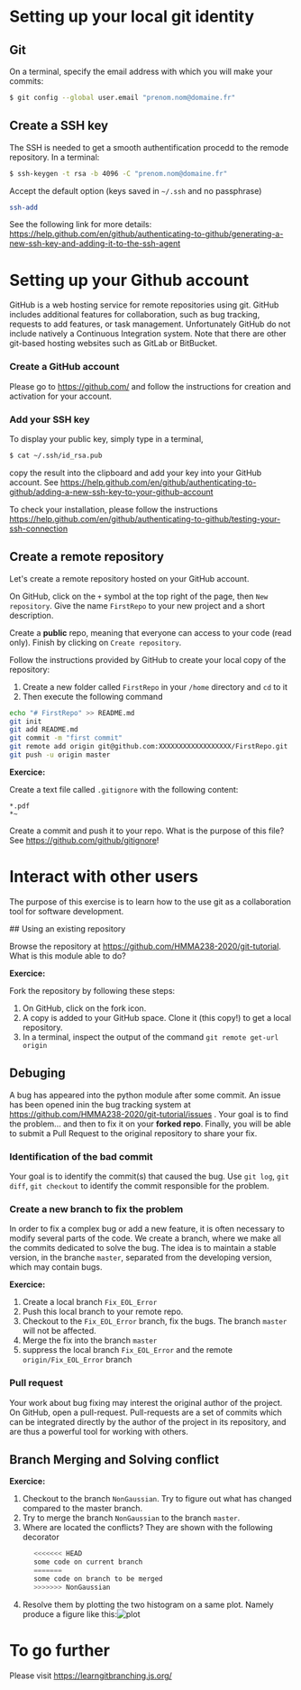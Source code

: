 # Setting up your **local** git identity

## Git

On a terminal, specify the email address with which you will make your commits:
```bash
$ git config --global user.email "prenom.nom@domaine.fr"
```

## Create a SSH key

The SSH is needed to get a smooth authentification procedd to the remode repository. In a terminal:
```bash
$ ssh-keygen -t rsa -b 4096 -C "prenom.nom@domaine.fr"
```
Accept the default option (keys saved in `~/.ssh` and no passphrase)

```bash
ssh-add
```
See the following link for more details: https://help.github.com/en/github/authenticating-to-github/generating-a-new-ssh-key-and-adding-it-to-the-ssh-agent

# Setting up your Github account

GitHub is a web hosting service for remote repositories using git. GitHub includes additional features for collaboration, such as bug tracking, requests to add features, or task management. Unfortunately GitHub do not include natively a Continuous Integration system. Note that there are other git-based hosting websites such as GitLab or BitBucket.

### Create a GitHub account

Please go to https://github.com/ and follow the instructions for creation and activation for your account.

### Add your SSH key

To display your public key, simply type in a terminal,
```bash
$ cat ~/.ssh/id_rsa.pub
```
copy the result into the clipboard and add your key into your GitHub account. See https://help.github.com/en/github/authenticating-to-github/adding-a-new-ssh-key-to-your-github-account

To check your installation, please follow the instructions https://help.github.com/en/github/authenticating-to-github/testing-your-ssh-connection

## Create a remote repository

Let's create a remote repository hosted on your GitHub account. 

On GitHub, click on the `+` symbol at the top right of the page, then `New repository`. Give the name `FirstRepo` to your new project and a short description. 

Create a **public** repo, meaning that everyone can access to your code (read only). Finish by clicking on `Create repository`. 


Follow the instructions provided by GitHub to create your local copy of the repository:
1. Create a new folder called `FirstRepo` in your `/home` directory and `cd` to it
2. Then execute the following command
```bash
echo "# FirstRepo" >> README.md
git init
git add README.md
git commit -m "first commit"
git remote add origin git@github.com:XXXXXXXXXXXXXXXXXX/FirstRepo.git
git push -u origin master
```


**Exercice:** 

Create a text file called `.gitignore` with the following content:
```
*.pdf
*~
```
Create a commit and push it to your repo. What is the purpose of this file? See <https://github.com/github/gitignore>!

# Interact with other users

The purpose of this exercise is to learn how to the use git as a collaboration tool for software development.

## Using an existing repository

Browse the repository at https://github.com/HMMA238-2020/git-tutorial. What is this module able to do?

**Exercice:**

Fork the repository by following these steps: 
  1. On GitHub, click on the fork icon. 
  2. A copy is added to your GitHub space. Clone it (this copy!) to get a local repository. 
  3. In a terminal, inspect the output of the command `git remote get-url origin`

## Debuging

A bug has appeared into the python module after some commit. An issue has been opened inin the bug tracking system at https://github.com/HMMA238-2020/git-tutorial/issues . Your goal is to find the problem... and then to fix it on your **forked repo**. Finally, you will be able to submit a Pull Request to the original repository to share your fix.

### Identification of the bad commit

Your goal is to identify the commit(s) that caused the bug. Use `git log`, `git diff`, `git checkout` to identify the commit responsible for the problem.

### Create a new branch to fix the problem

In order to fix a complex bug or add a new feature, it is often necessary to modify several parts of the code. We create a branch, where we make all the commits dedicated to solve the bug. The idea is to maintain a stable version, in the branche `master`, separated from the developing version, which may contain bugs.

**Exercice:** 

1. Create a local branch `Fix_EOL_Error`
2. Push this local branch to your remote repo.
3. Checkout to the `Fix_EOL_Error` branch, fix the bugs. The branch `master` will not be affected.
4. Merge the fix into the branch `master`
5. suppress the local branch `Fix_EOL_Error` and the remote `origin/Fix_EOL_Error` branch

### Pull request

Your work about bug fixing may interest the original author of the project. On GitHub, open a pull-request. Pull-requests are a set of commits which can be integrated directly by the author of the project in its repository, and are thus a powerful tool for working with others.

## Branch Merging and Solving conflict

**Exercice:**

  1. Checkout to the branch `NonGaussian`. Try to figure out what has changed compared to the master branch. 
  2. Try to merge the branch `NonGaussian` to the branch `master`. 
  3. Where are located the conflicts? They are shown with the following decorator
```python
      <<<<<<< HEAD
      some code on current branch
      =======
      some code on branch to be merged
      >>>>>>> NonGaussian
```
   
  4. Resolve them by plotting the two histogram on a same plot. Namely produce a figure like this:![plot](plot.png)


# To go further

Please visit https://learngitbranching.js.org/ 

